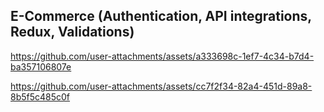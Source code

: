 ## E-Commerce (Authentication, API integrations, Redux, Validations)



https://github.com/user-attachments/assets/a333698c-1ef7-4c34-b7d4-ba357106807e



https://github.com/user-attachments/assets/cc7f2f34-82a4-451d-89a8-8b5f5c485c0f

